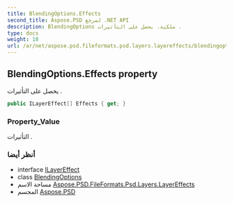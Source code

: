 ```yaml
---
title: BlendingOptions.Effects
second_title: Aspose.PSD لمرجع .NET API
description: BlendingOptions ملكية. يحصل على التأثيرات .
type: docs
weight: 10
url: /ar/net/aspose.psd.fileformats.psd.layers.layereffects/blendingoptions/effects/
---
```

## BlendingOptions.Effects property

يحصل على التأثيرات .

```csharp
public ILayerEffect[] Effects { get; }
```

### Property_Value

التأثيرات .

### أنظر أيضا

* interface [ILayerEffect](../../ilayereffect/)
* class [BlendingOptions](../)
* مساحة الاسم [Aspose.PSD.FileFormats.Psd.Layers.LayerEffects](../../blendingoptions/)
* المجسم [Aspose.PSD](../../../)


